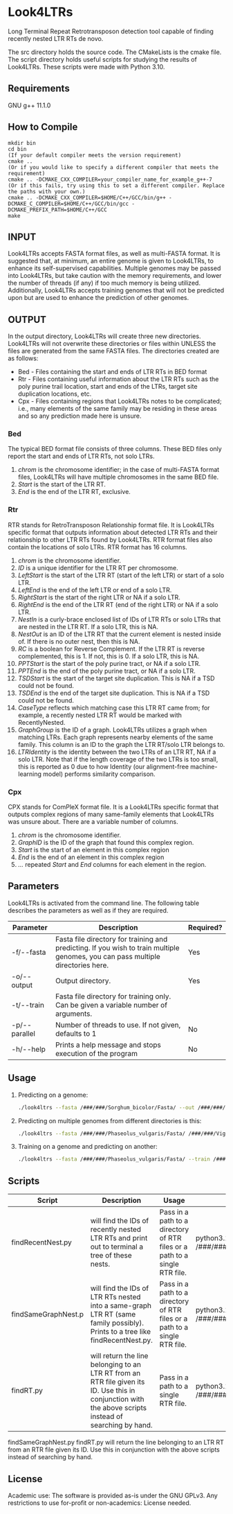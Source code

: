 # Look4LTRs
Long Terminal Repeat Retrotransposon detection tool capable of finding recently nested LTR RTs de novo.

The src directory holds the source code.
The CMakeLists is the cmake file.
The script directory holds useful scripts for studying the results of Look4LTRs. These scripts were made with Python 3.10.

## Requirements

GNU g++ 11.1.0

## How to Compile

```
mkdir bin
cd bin
(If your default compiler meets the version requirement) 
cmake ..
(Or if you would like to specify a different compiler that meets the requirement)
cmake .. -DCMAKE_CXX_COMPILER=your_compiler_name_for_example_g++-7
(Or if this fails, try using this to set a different compiler. Replace the paths with your own.)
cmake .. -DCMAKE_CXX_COMPILER=$HOME/C++/GCC/bin/g++ -DCMAKE_C_COMPILER=$HOME/C++/GCC/bin/gcc -DCMAKE_PREFIX_PATH=$HOME/C++/GCC
make
```

## INPUT
Look4LTRs accepts FASTA format files, as well as multi-FASTA format. It is suggested that, at minimum, an entire genome is given to Look4LTRs, to enhance its self-supervised capabilities. Multiple genomes may be passed into Look4LTRs, but take caution with the memory requirements, and lower the number of threads (if any) if too much memory is being utilized. Additionally, Look4LTRs accepts training genomes that will not be predicted upon but are used to enhance the prediction of other genomes.

## OUTPUT
In the output directory, Look4LTRs will create three new directories. Look4LTRs will not overwrite these directories or files within UNLESS the files are generated from the same FASTA files. The directories created are as follows:

  * Bed - Files containing the start and ends of LTR RTs in BED format
  * Rtr - Files containing useful information about the LTR RTs such as the poly purine trail location, start and ends of the LTRs, target site duplication locations, etc.
  * Cpx - Files containing regions that Look4LTRs notes to be complicated; i.e., many elements of the same family may be residing in these areas and so any prediction made here is unsure.

### Bed
The typical BED format file consists of three columns.  These BED files only report the start and ends of LTR RTs, not solo LTRs.

  1. *chrom* is the chromosome identifier; in the case of multi-FASTA format files, Look4LTRs will have multiple chromosomes in the same BED file.
  2. *Start* is the start of the LTR RT. 
  3. *End* is the end of the LTR RT, exclusive.
  
### Rtr
RTR stands for RetroTransposon Relationship format file. It is Look4LTRs specific format that outputs information about detected LTR RTs and their relationship to other LTR RTs found by Look4LTRs. RTR format files also contain the locations of solo LTRs. RTR format has 16 columns.
  
  1. *chrom* is the chromosome identifier.
  2. *ID* is a unique identifier for the LTR RT per chromosome.
  3. *LeftStart* is the start of the LTR RT (start of the left LTR) or start of a solo LTR.
  4. *LeftEnd* is the end of the left LTR or end of a solo LTR.
  5. *RightStart* is the start of the right LTR or NA if a solo LTR.
  6. *RightEnd* is the end of the LTR RT (end of the right LTR) or NA if a solo LTR.
  7. *NestIn* is a curly-brace enclosed list of IDs of LTR RTs or solo LTRs that are nested in the LTR RT. If a solo LTR, this is NA.
  8. *NestOut* is an ID of the LTR RT that the current element is nested inside of. If there is no outer nest, then this is NA.
  9. *RC* is a boolean for Reverse Complement. If the LTR RT is reverse complemented, this is 1. If not, this is 0. If a solo LTR, this is NA.
  10. *PPTStart* is the start of the poly purine tract, or NA if a solo LTR.
  11. *PPTEnd* is the end of the poly purine tract, or NA if a solo LTR.
  12. *TSDStart* is the start of the target site duplication. This is NA if a TSD could not be found.
  13. *TSDEnd* is the end of the target site duplication. This is NA if a TSD could not be found.
  14. *CaseType* reflects which matching case this LTR RT came from; for example, a recently nested LTR RT would be marked with RecentlyNested.
  15. *GraphGroup* is the ID of a graph. Look4LTRs utilizes a graph when matching LTRs. Each graph represents nearby elements of the same family. This column is an ID to the graph the LTR RT/solo LTR belongs to.
  16. *LTRIdentity* is the identity between the two LTRs of an LTR RT, NA if a solo LTR. Note that if the length coverage of the two LTRs is too small, this is reported as 0 due to how Identity (our alignment-free machine-learning model) performs similarity comparison. 
 
### Cpx
CPX stands for ComPleX format file. It is a Look4LTRs specific format that outputs complex regions of many same-family elements that Look4LTRs was unsure about. There are a variable number of columns.

  1. *chrom* is the chromosome identifier.
  2. *GraphID* is the ID of the graph that found this complex region.
  3. *Start* is the start of an element in this complex region
  4. *End* is the end of an element in this complex region
  5. *...* repeated *Start* and *End* columns for each element in the region.

## Parameters
Look4LTRs is activated from the command line. The following table describes the parameters as well as if they are required.

| Parameter | Description | Required? |
|-----------------|-----------------|-----------------|
| -f/--fasta | Fasta file directory for training and predicting. If you wish to train multiple genomes, you can pass multiple directories here. | Yes |
| -o/--output | Output directory. | Yes |
| -t/--train | Fasta file directory for training only. Can be given a variable number of arguments.
| -p/--parallel | Number of threads to use. If not given, defaults to 1 | No |
| -h/--help | Prints a help message and stops execution of the program | No |

## Usage

1. Predicting on a genome:
    ```bash
    ./look4ltrs --fasta /###/###/Sorghum_bicolor/Fasta/ --out /###/###/outputdir/ --parallel 8

2. Predicting on multiple genomes from different directories is this:
    ```bash
    ./look4ltrs --fasta /###/###/Phaseolus_vulgaris/Fasta/ /###/###/Vigna_radiata/Fasta/ /###/###/Vigna_angularis/Fasta/ --out /###/###/outputdir/ --parallel 8

3. Training on a genome and predicting on another:
    ```bash
    ./look4ltrs --fasta /###/###/Phaseolus_vulgaris/Fasta/ --train /###/###/Vigna_radiata/Fasta --out /###/###/outputdir/ --parallel 8
    
## Scripts

| Script | Description | Usage | Example |
|-----------------|-----------------|-----------------|-----------------|
| findRecentNest.py | will find the IDs of recently nested LTR RTs and print out to terminal a tree of these nests. | Pass in a path to a directory of RTR files or a path to a single RTR file. | python3.10 findRecentNest.py /###/###/outputdir/Rtr/Glycine_max_chr1.rtr |
| findSameGraphNest.p | will find the IDs of LTR RTs nested into a same-graph LTR RT (same family possibly). Prints to a tree like findRecentNest.py. | Pass in a path to a directory of RTR files or a path to a single RTR file. | python3.10 findSameGraphNest.py /###/###/outputdir/Rtr/Glycine_max_chr1.rtr |
| findRT.py | will return the line belonging to an LTR RT from an RTR file given its ID. Use this in conjunction with the above scripts instead of searching by hand. | Pass in a path to a single RTR file. | python3.10 findRT.py /###/###/outputdir/Rtr/Glycine_max_chr1.rtr |

findSameGraphNest.py 
findRT.py will return the line belonging to an LTR RT from an RTR file given its ID. Use this in conjunction with the above scripts instead of searching by hand.

## License
Academic use: The software is provided as-is under the GNU GPLv3. Any restrictions to use for-profit or non-academics: License needed.
